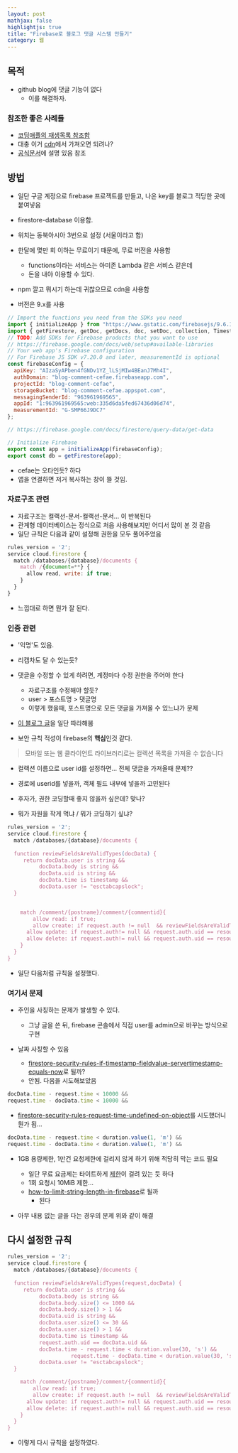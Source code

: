 ```yaml
---
layout: post
mathjax: false
highlightjs: true
title: "Firebase로 블로그 댓글 시스템 만들기"
category: 웹
---
```


## 목적
- github blog에 댓글 기능이 없다
    - 이를 해결하자.

### 참조한 좋은 사례들

- [코딩애플의 재생목록 참조함](https://www.youtube.com/playlist?list=PLfLgtT94nNq3PzZinqs9Afuiai--r5NB_)
- 대충 이거 [cdn](https://cdnjs.com/libraries/firebase)에서 가져오면 되려나?
- [공식문서](https://firebase.google.com/docs/web/learn-more)에 설명 있음 참조

## 방법
- 일단 구글 계정으로 firebase 프로젝트를 만들고, 나온 key를 블로그 적당한 곳에 붙여넣음
- firestore-database 이용함.
- 위치는 동북아시아 3번으로 설정 (서울이라고 함)
- 한달에 몇만 회 이하는 무료이기 때문에, 무료 버전을 사용함
    - functions이라는 서비스는 아미존 Lambda 같은 서비스 같은데
    - 돈을 내야 이용할 수 있다.

- npm 깔고 뭐시기 하는데 귀찮으므로 cdn을 사용함
- 버전은 9.x를 사용

```js
// Import the functions you need from the SDKs you need
import { initializeApp } from "https://www.gstatic.com/firebasejs/9.6.10/firebase-app.js";
import { getFirestore, getDoc, getDocs, doc, setDoc, collection, Timestamp } from "https://www.gstatic.com/firebasejs/9.6.10/firebase-firestore.js"
// TODO: Add SDKs for Firebase products that you want to use
// https://firebase.google.com/docs/web/setup#available-libraries
// Your web app's Firebase configuration
// For Firebase JS SDK v7.20.0 and later, measurementId is optional
const firebaseConfig = {
  apiKey: "AIzaSyAPben4fGNDv1YZ_lLSjMIw4BEanJ7Mh4I",
  authDomain: "blog-comment-cefae.firebaseapp.com",
  projectId: "blog-comment-cefae",
  storageBucket: "blog-comment-cefae.appspot.com",
  messagingSenderId: "963961969565",
  appId: "1:963961969565:web:335d6da5fed67436d06d74",
  measurementId: "G-SMP66J9DC7"
};

// https://firebase.google.com/docs/firestore/query-data/get-data

// Initialize Firebase
export const app = initializeApp(firebaseConfig);
export const db = getFirestore(app);
```

- cefae는 오타인듯? 하다
- 앱을 연결하면 저거 복사하는 창이 뜰 것임.


### 자료구조 관련
- 자료구조는 컬랙선-문서-컬랙선-문서... 이 반복된다
- 관계형 데이터베이스는 정식으로 처음 사용해보지만 어디서 많이 본 것 같음
- 일단 규칙은 다음과 같이 설정해 권한을 모두 풀어주었음

```js
rules_version = '2';
service cloud.firestore {
  match /databases/{database}/documents {
    match /{document=**} {
      allow read, write: if true;
    }
  }
}
```

- 느낌대로 하면 뭔가 잘 된다.

### 인증 관련
- '익명'도 있음.
- 리캡차도 달 수 있는듯?
- 댓글을 수정할 수 있게 하려면, 계정마다 수정 권한을 주어야 한다
    - 자료구조를 수정해야 할듯?
    - user > 포스트명 > 댓글명
    - 이렇게 했을때, 포스트명으로 모든 댓글을 가져올 수 있느냐가 문제

- [이 블로그 글](https://forest71.tistory.com/168)을 일단 따라해봄
- 보안 규칙 적성이 firebase의 **핵심**인것 같다.

> 모바일 또는 웹 클라이언트 라이브러리로는 컬렉션 목록을 가져올 수 없습니다

- 컬랙션 이름으로 user id를 설정하면... 전체 댓글을 가져올때 문제??

- 경로에 userid를 넣을까, 객체 필드 내부에 넣을까 고민된다
- 후자가, 권한 코딩할때 좋지 않을까 싶은데? 맞나?
- 뭐가 자원을 작게 먹냐 / 뭐가 코딩하기 싶냐?

```js
rules_version = '2';
service cloud.firestore {
  match /databases/{database}/documents {
  
  function reviewFieldsAreValidTypes(docData) {
     return docData.user is string &&
          docData.body is string &&
          docData.uid is string &&
          docData.time is timestamp &&
          docData.user != "esctabcapslock";
  }


    match /comment/{postname}/comment/{commentid}{
    	allow read: if true;
    	allow create: if request.auth != null  && reviewFieldsAreValidTypes(request.resource.data);
      allow update: if request.auth!= null && request.auth.uid == resource.data.uid && reviewFieldsAreValidTypes(request.resource.data);
      allow delete: if request.auth!= null && request.auth.uid == resource.data.uid;
    }
  }
}
```

- 일단 다음처럼 규칙을 설정했다.

### 여기서 문제

- 주인을 사칭하는 문제가 발생할 수 있다.
  - 그냥 글을 쓴 뒤, firebase 콘솔에서 직접 user를 admin으로 바꾸는 방식으로 구현

- 날짜 사칭할 수 있음
  - [firestore-security-rules-if-timestamp-fieldvalue-servertimestamp-equals-now](https://stackoverflow.com/questions/48783812/firestore-security-rules-if-timestamp-fieldvalue-servertimestamp-equals-now)로 될까?
  - 안됨. 다음을 시도해보았음

```js
docData.time - request.time < 10000 &&
request.time - docData.time < 10000 &&
```
  - [firestore-security-rules-request-time-undefined-on-object](https://stackoverflow.com/questions/51940235/firestore-security-rules-request-time-undefined-on-object)를 시도했더니 뭔가 됨... 

```js
docData.time - request.time < duration.value(1, 'm') &&
request.time - docData.time < duration.value(1, 'm') &&
```

- 1GB 용량제한, 1만건 요청제한에 걸리지 않게 하기 위해 적당히 막는 코드 필요
  - 일단 무료 요금제는 타이트하게 [제한](https://firebase.google.com/docs/firestore/quotas)이 걸려 있는 듯 하다
  - 1회 요청시 10MiB 제한...
  - [how-to-limit-string-length-in-firebase](https://stackoverflow.com/questions/53437482/how-to-limit-string-length-in-firebase)로 될까
    - 된다

- 아무 내용 없는 글을 다는 경우의 문제 위와 같이 해결


## 다시 설정한 규칙

```js
rules_version = '2';
service cloud.firestore {
  match /databases/{database}/documents {
  
  function reviewFieldsAreValidTypes(request,docData) {
     return docData.user is string &&
          docData.body is string &&
          docData.body.size() <= 1000 &&
          docData.body.size() > 1 &&
          docData.uid is string &&
          docData.user.size() <= 30 &&
          docData.user.size() > 1 &&
          docData.time is timestamp &&
          request.auth.uid == docData.uid &&
          docData.time - request.time < duration.value(30, 's') &&
					request.time - docData.time < duration.value(30, 's') &&
          docData.user != "esctabcapslock";
  }

    match /comment/{postname}/comment/{commentid}{
    	allow read: if true;
    	allow create: if request.auth != null  && reviewFieldsAreValidTypes(request,request.resource.data);
      allow update: if request.auth!= null && request.auth.uid == resource.data.uid && reviewFieldsAreValidTypes(request,request.resource.data);
      allow delete: if request.auth!= null && request.auth.uid == resource.data.uid;
    }
  }
}
```

- 이렇게 다시 규칙을 설정하였다.